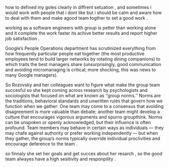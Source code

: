 how to defined my goles clearly in diffrent setuation , and sometimes i would work with people that i dont like but i should be calm and aware how to deal with them and make agood team togther to set a good work .

working as a software engineers with group is petter than working alone and it complete the work faster its achive better results and report higher job satisfaction .

Google’s People Operations department has scrutinized everything from how frequently particular people eat together (the most productive employees tend to build larger networks by rotating dining companions) to which traits the best managers share (unsurprisingly, good communication and avoiding micromanaging is critical; more shocking, this was news to many Google managers).


So  Rozovsky and her colleagues  want to figure what make the group team succesful so she kept coming across research by psychologists and sociologists that focused on what are known as ‘‘group norms.’’ Norms are the traditions, behavioral standards and unwritten rules that govern how we function when we gather: One team may come to a consensus that avoiding disagreement is more valuable than debate; another team might develop a culture that encourages vigorous arguments and spurns groupthink. Norms can be unspoken or openly acknowledged, but their influence is often profound. Team members may behave in certain ways as individuals — they may chafe against authority or prefer working independently — but when they gather, the group’s norms typically override individual proclivities and encourage deference to the team .

so finnaly she set her goals and get succes about her resarch , so the good team alwayes have a high sesitivity and responpility .
